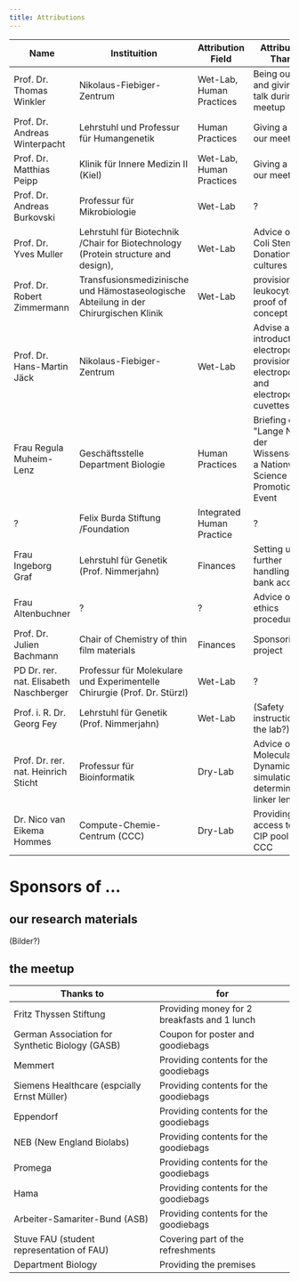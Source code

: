 ```yaml
---
title: Attributions
---
```


| Name | Instituition | Attribution Field | Attribution / Thanks |
| --- | --- | --- | --- |
| Prof. Dr. Thomas Winkler | Nikolaus-Fiebiger-Zentrum  | Wet-Lab, Human Practices | Being our PI and giving a talk during our meetup |
| Prof. Dr. Andreas Winterpacht | Lehrstuhl und Professur für Humangenetik | Human Practices | Giving a talk at our meetup  |
| Prof. Dr. Matthias Peipp | Klinik für Innere Medizin II (Kiel) | Wet-Lab, Human Practices | Giving a talk at our meetup |
| Prof. Dr. Andreas Burkovski | Professur für Mikrobiologie | Wet-Lab | ? |
| Prof. Dr. Yves Muller | Lehrstuhl für Biotechnik /Chair for Biotechnology (Protein structure and design),  | Wet-Lab | Advice on E. Coli Stems and Donation of cultures |
| Prof. Dr. Robert Zimmermann | Transfusionsmedizinische und Hämostaseologische Abteilung in der Chirurgischen Klinik | Wet-Lab | provision of leukocytes for proof of concept  |
| Prof. Dr. Hans-Martin Jäck | Nikolaus-Fiebiger-Zentrum | Wet-Lab | Advise and introduction on electroporation, provision of electroporator and electroporator cuvettes |
| Frau Regula Muheim-Lenz  | Geschäftsstelle Department Biologie | Human Practices | Briefing on: "Lange Nacht der Wissenschaft" a Nationwide Science Promotion Event  |
| ? | Felix Burda Stiftung /Foundation | Integrated Human Practice | ? |
| Frau Ingeborg Graf | Lehrstuhl für Genetik (Prof. Nimmerjahn) | Finances | Setting up and further handling of our bank account |
| Frau Altenbuchner | ? | ? |  Advice on ethics procedures |
| Prof. Dr. Julien Bachmann | Chair of Chemistry of thin film materials | Finances | Sponsoring our project |
| PD Dr. rer. nat. Elisabeth Naschberger | Professur für Molekulare und Experimentelle Chirurgie (Prof. Dr. Stürzl) | Wet-Lab | ? |
| Prof. i. R. Dr. Georg Fey | Lehrstuhl für Genetik (Prof. Nimmerjahn) | Wet-Lab | (Safety instructions for the lab?) |
| Prof. Dr. rer. nat. Heinrich Sticht | Professur für Bioinformatik | Dry-Lab | Advice on Molecular Dynamics simulations to determine linker lengths |
| Dr. Nico van Eikema Hommes | Compute-Chemie-Centrum (CCC) | Dry-Lab | Providing access to the CIP pool of the CCC |

# Sponsors of ...

## our research materials

(Bilder?)

## the meetup

| Thanks to | for |
| --- | --- |
| Fritz Thyssen Stiftung | Providing money for 2 breakfasts and 1 lunch
| German Association for Synthetic Biology (GASB) | Coupon for poster and goodiebags
| Memmert | Providing contents for the goodiebags
| Siemens Healthcare (espcially Ernst Müller) | Providing contents for the goodiebags
| Eppendorf | Providing contents for the goodiebags
| NEB (New England Biolabs) | Providing contents for the goodiebags
| Promega | Providing contents for the goodiebags
| Hama | Providing contents for the goodiebags
| Arbeiter-Samariter-Bund (ASB) | Providing contents for the goodiebags
| Stuve FAU (student representation of FAU) | Covering part of the refreshments
| Department Biology | Providing the premises